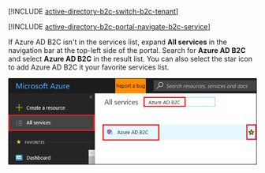 [!INCLUDE [active-directory-b2c-switch-b2c-tenant](active-directory-b2c-switch-b2c-tenant.md)]

[!INCLUDE [active-directory-b2c-portal-navigate-b2c-service](active-directory-b2c-portal-navigate-b2c-service.md)]

If Azure AD B2C isn't in the services list, expand **All services** in the navigation bar at the top-left side of the portal. Search for **Azure AD B2C** and select **Azure AD B2C** in the result list. You can also select the star icon to add Azure AD B2C it your favorite services list.

![Searching for Azure AD B2C service](media/active-directory-b2c-find-service-settings/navigate-to-azure-ad-b2c.png)